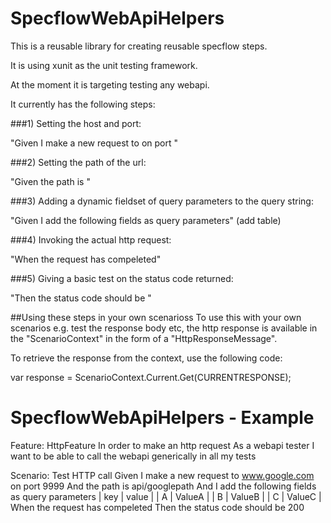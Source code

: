 SpecflowWebApiHelpers
=====================

This is a reusable library for creating reusable specflow steps.

It is using xunit as the unit testing framework.

At the moment it is targeting testing any webapi.

It currently has the following steps:

###1) Setting the host and port:

"Given I make a new request to <host> on port <port>"

###2) Setting the path of the url:

"Given the path is <path>"

###3) Adding a dynamic fieldset of query parameters to the query string:

"Given I add the following fields as query parameters" (add table)

###4) Invoking the actual http request:

"When the request has compeleted"

###5) Giving a basic test on the status code returned:

"Then the status code should be <status code>"

##Using these steps in your own scenarioss
To use this with your own scenarios e.g. test the response body etc, the http response is
available in the "ScenarioContext" in the form of a "HttpResponseMessage".

To retrieve the response from the context, use the following code:

var response = ScenarioContext.Current.Get<HttpResponseMessage>(CURRENTRESPONSE);

SpecflowWebApiHelpers - Example
=====================

Feature: HttpFeature
	In order to make an http request
	As a webapi tester
	I want to be able to call the webapi generically in all my tests
	

Scenario: Test HTTP call
	Given I make a new request to www.google.com on port 9999
	And the path is api/googlepath
	And I add the following fields as query parameters
	| key   | value         |
	| A   | ValueA            |
	| B   | ValueB |
	| C | ValueC       |
	When the request has compeleted
	Then the status code should be 200
	
	
	
